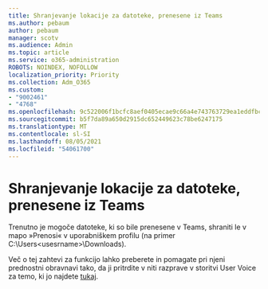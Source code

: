 ```yaml
---
title: Shranjevanje lokacije za datoteke, prenesene iz Teams
ms.author: pebaum
author: pebaum
manager: scotv
ms.audience: Admin
ms.topic: article
ms.service: o365-administration
ROBOTS: NOINDEX, NOFOLLOW
localization_priority: Priority
ms.collection: Adm_O365
ms.custom:
- "9002461"
- "4768"
ms.openlocfilehash: 9c522006f1bcfc8aef0405ecae9c66a4e743763729ea1eddfbca30197e62e812
ms.sourcegitcommit: b5f7da89a650d2915dc652449623c78be6247175
ms.translationtype: MT
ms.contentlocale: sl-SI
ms.lasthandoff: 08/05/2021
ms.locfileid: "54061700"
---
```

# <a name="save-location-for-files-downloaded-from-teams"></a>Shranjevanje lokacije za datoteke, prenesene iz Teams

Trenutno je mogoče datoteke, ki so bile prenesene v Teams, shraniti le v mapo »Prenosi« v uporabniškem profilu (na primer C:\Users\<usesrname>\Downloads).

Več o tej zahtevi za funkcijo lahko preberete in pomagate pri njeni prednostni obravnavi tako, da ji pritrdite v niti razprave v storitvi User Voice za temo, ki jo najdete [tukaj](https://microsoftteams.uservoice.com/forums/555103-public/suggestions/18693262-have-the-download-function-of-files-allow-you-to-s).
